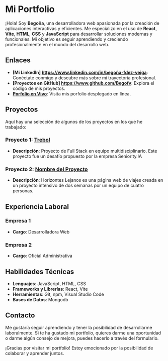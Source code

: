 # Mi Portfolio

¡Hola! Soy **Begoña**, una desarrolladora web apasionada por la creación de aplicaciones interactivas y eficientes. Me especializo en el uso de **React**, **Vite**, **HTML**, **CSS** y **JavaScript** para desarrollar soluciones modernas y funcionales. Mi objetivo es seguir aprendiendo y creciendo profesionalmente en el mundo del desarrollo web.

## Enlaces

- **[Mi LinkedIn] https://www.linkedin.com/in/begoña-fdez-veiga**: Conéctate conmigo y descubre más sobre mi trayectoria profesional.
- **[Proyectos en GitHub] https://www.github.com/Begofv**: Explora el código de mis proyectos.
- **[Porfolio en Vivo](https://tu-sitio-web.com)**: Visita mis porfolio desplegado en línea.

## Proyectos

Aquí hay una selección de algunos de los proyectos en los que he trabajado:

### Proyecto 1: [Trebol](https://enlace-al-proyecto.com)
- **Descripción**: Proyecto de Full Stack en equipo multidisciplinario. Este proyecto fue un desafío propuesto por la empresa Seniority.IA

### Proyecto 2: [Nombre del Proyecto](https://enlace-al-proyecto.com)
- **Descripción**: Horizontes Lejanos es una página web de viajes creada en un proyecto intensivo de dos semanas por un equipo de cuatro personas. 



## Experiencia Laboral

### Empresa 1
- **Cargo**: Desarrolladora Web

### Empresa 2
- **Cargo**: Oficial Administrativa


## Habilidades Técnicas

- **Lenguajes**: JavaScript, HTML, CSS
- **Frameworks y Librerías**: React, Vite
- **Herramientas**: Git, npm, Visual Studio Code
- **Bases de Datos**: Mongodb

## Contacto

Me gustaría seguir aprendiendo y tener la posibilidad de desarrollarme laboralmente. Si te ha gustado mi portfolio, quieres darme una oportunidad o darme algún consejo de mejora, puedes hacerlo a través del formulario.

¡Gracias por visitar mi portfolio! Estoy emocionado por la posibilidad de colaborar y aprender juntos.
